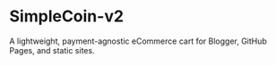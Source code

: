 # SimpleCoin-v2
A lightweight, payment-agnostic eCommerce cart for Blogger, GitHub Pages, and static sites.
